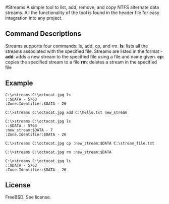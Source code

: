#Streams
A simple tool to list, add, remove, and copy NTFS alternate data streams. All the functionality of the tool is found in the header file for easy integration into any project.

## Command Descriptions
Streams supports four commands: ls, add, cp, and rm.
**ls**: lists all the streams associated with the specified file. Streams are listed in the format <name> - <size>
**add**: adds a new stream to the specified file using a file and name given.
**cp**: copies the specified stream to a file
**rm**: deletes a stream in the specified file

## Example
```
C:\>streams C:\octocat.jpg ls
::$DATA - 5763
:Zone.Identifier:$DATA - 26

C:\>streams C:\octocat.jpg add C:\hello.txt new_stream

C:\>streams C:\octocat.jpg ls
::$DATA - 5763
:new_stream:$DATA - 7
:Zone.Identifier:$DATA - 26

C:\>streams C:\octocat.jpg cp :new_stream:$DATA C:\stream_file.txt

C:\>streams C:\octocat.jpg rm :new_stream:$DATA

C:\>streams C:\octocat.jpg ls
::$DATA - 5763
:Zone.Identifier:$DATA - 26
```

## License
FreeBSD. See license.

